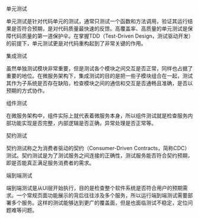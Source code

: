 单元测试

单元测试是针对代码单元的测试，通常只测试一个函数和方法调用，验证其运行结果是否符合预期，是对代码质量最快速的反馈。高覆盖率、高质量的单元测试是保障代码质量的第一道保护伞。在掌握TDD（Test-Driven Design，测试驱动开发）的前提下，单元测试更是对代码重构起到了非常关键的作用。

集成测试

虽然单独测试模块非常重要，但是测试各个模块之间交互是否正常，同样也占据了重要的地位。在微服务架构下，集成测试的目的是把一些子模块组合在一起，测试其作为子系统是否存在缺陷，检查模块之间的通信和交互是否通畅且准确，是否以预期的方式协作。

组件测试

在微服务架构中，组件实际上就代表着微服务本身，所以组件测试就是检查服务内部功能实现是否完整，内部逻辑是否正确，异常处理是否正常等。

契约测试

契约测试称之为消费者驱动的契约（Consumer-Driven Contracts，简称CDC）测试。契约测试是为了测试服务之间连接的正确性，测试服务能否符合契约预期，即是否能真正满足服务消费者的需求。

端到端测试

端到端测试是从UI层开始执行，目的是检查整个软件系统是否符合用户的预期需求。一个常规页面功能展示的背后往往涉及多个服务，所以运行端到端测试需要部署多个服务。这样的测试能够达到更广的覆盖面，但是也面临测试不稳定，定位问题难等问题。
